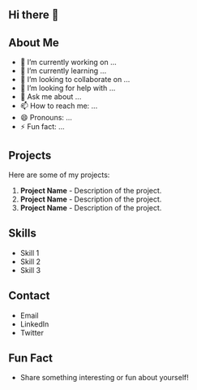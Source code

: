 ## Hi there 👋

<!--
**luiscruzdv/luiscruzdv** is a ✨ _special_ ✨ repository because its `README.md` (this file) appears on your GitHub profile.

Here are some ideas to get you started:

- 🔭 I’m currently working on ...
- 🌱 I’m currently learning ...
- 👯 I’m looking to collaborate on ...
- 🤔 I’m looking for help with ...
- 💬 Ask me about ...
- 📫 How to reach me: ...
- 😄 Pronouns: ...
- ⚡ Fun fact: ...
-->

## About Me

- 🔭 I’m currently working on ...
- 🌱 I’m currently learning ...
- 👯 I’m looking to collaborate on ...
- 🤔 I’m looking for help with ...
- 💬 Ask me about ...
- 📫 How to reach me: ...
- 😄 Pronouns: ...
- ⚡ Fun fact: ...

## Projects

Here are some of my projects:

1. **Project Name** - Description of the project.
2. **Project Name** - Description of the project.
3. **Project Name** - Description of the project.

## Skills

- Skill 1
- Skill 2
- Skill 3

## Contact

- Email
- LinkedIn
- Twitter

## Fun Fact

- Share something interesting or fun about yourself!
